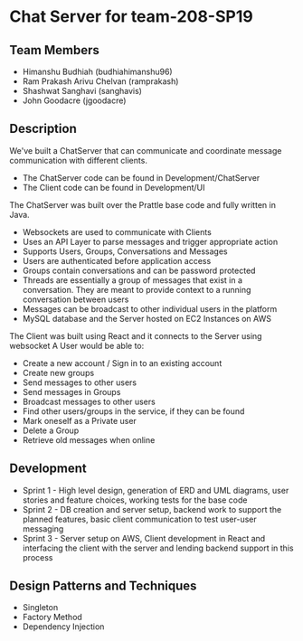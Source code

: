 # Chat Server for team-208-SP19
## Team Members
- Himanshu Budhiah (budhiahimanshu96)
- Ram Prakash Arivu Chelvan (ramprakash)
- Shashwat Sanghavi (sanghavis)
- John Goodacre (jgoodacre)

## Description

We've built a ChatServer that can communicate and coordinate message communication with different clients.
- The ChatServer code can be found in Development/ChatServer
- The Client code can be found in Development/UI

The ChatServer was built over the Prattle base code and fully written in Java.
+ Websockets are used to communicate with Clients
+ Uses an API Layer to parse messages and trigger appropriate action
+ Supports Users, Groups, Conversations and Messages
+ Users are authenticated before application access
+ Groups contain conversations and can be password protected
+ Threads are essentially a group of messages that exist in a conversation. They are meant to provide context to a running conversation between users
+ Messages can be broadcast to other individual users in the platform
+ MySQL database and the Server hosted on EC2 Instances on AWS

The Client was built using React and it connects to the Server using websocket
A User would be able to:
+ Create a new account / Sign in to an existing account
+ Create new groups
+ Send messages to other users
+ Send messages in Groups
+ Broadcast messages to other users
+ Find other users/groups in the service, if they can be found
+ Mark oneself as a Private user
+ Delete a Group
+ Retrieve old messages when online

## Development

- Sprint 1 - High level design, generation of ERD and UML diagrams, user stories and feature choices, working tests for the base code
- Sprint 2 - DB creation and server setup, backend work to support the planned features, basic client communication to test user-user messaging
- Sprint 3 - Server setup on AWS, Client development in React and interfacing the client with the server and lending backend support in this process


## Design Patterns and Techniques

- Singleton
- Factory Method
- Dependency Injection

